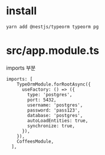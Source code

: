 # install
```bash
yarn add @nestjs/typeorm typeorm pg
```

# src/app.module.ts
imports 부분
```
imports: [
    TypeOrmModule.forRootAsync({
      useFactory: () => ({
        type: 'postgres',
        port: 5432,
        username: 'postgres',
        password: 'pass123',
        database: 'postgres',
        autoLoadEntities: true,
        synchronize: true,
      }),
    }),
    CoffeesModule,
  ],
```